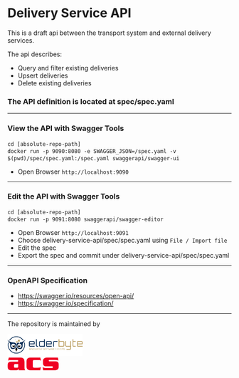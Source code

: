 # Delivery Service API

This is a draft api between the transport system  and external delivery services.  

The api describes: 

- Query and filter existing deliveries 
- Upsert deliveries
- Delete existing deliveries


### The API definition is located at spec/spec.yaml

___

### View the API with Swagger Tools
```
cd [absolute-repo-path]
docker run -p 9090:8080 -e SWAGGER_JSON=/spec.yaml -v $(pwd)/spec/spec.yaml:/spec.yaml swaggerapi/swagger-ui
```
- Open Browser `http://localhost:9090`

___

### Edit the API with Swagger Tools
```
cd [absolute-repo-path]
docker run -p 9091:8080 swaggerapi/swagger-editor
```

- Open Browser `http://localhost:9091`
- Choose delivery-service-api/spec/spec.yaml using `File / Import file` 
- Edit the spec
- Export the spec and commit under delivery-service-api/spec/spec.yaml

___

### OpenAPI Specification
- https://swagger.io/resources/open-api/
- https://swagger.io/specification/

___

The repository is maintained by 

<a href="http://elderbyte.com"><img height=50px src="docs/logos/elderbyte.png"></a>  
<a href="https://www.acs-ag.com"><img height=30px src="docs/logos/acs.png"></a>